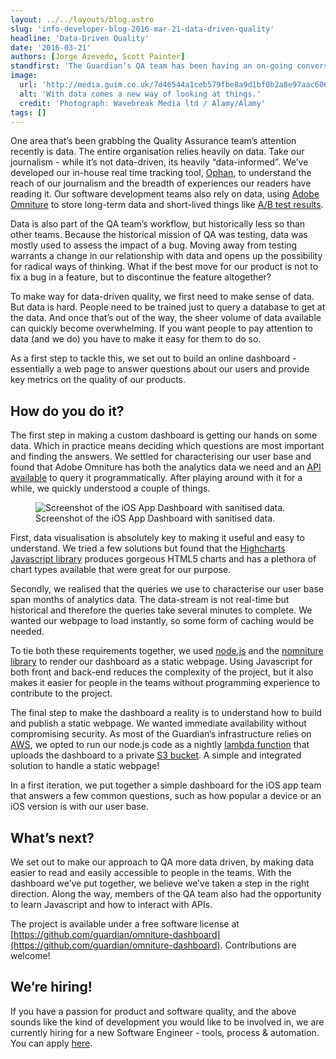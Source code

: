 ```yaml
---
layout: ../../layouts/blog.astro
slug: 'info-developer-blog-2016-mar-21-data-driven-quality'
headline: 'Data-Driven Quality'
date: '2016-03-21'
authors: [Jorge Azevedo, Scott Painter]
standfirst: 'The Guardian’s QA team has been having an on-going conversation about ways to improve software quality without relying on testing. Heresy? Controversial? Perhaps, but we’ve come to believe that finding and squashing bugs might not be the most efficient strategy.'
image:
  url: 'http://media.guim.co.uk/7d46544a1ceb579fbe8a9d1bf0b2a8e97aac6061/0_0_5342_3204/5342.jpg'
  alt: 'With data comes a new way of looking at things.'
  credit: 'Photograph: Wavebreak Media ltd / Alamy/Alamy'
tags: []
---
```


One area that’s been grabbing the Quality Assurance team’s attention recently is data. The entire organisation relies heavily on data. Take our journalism - while it’s not data-driven, its heavily “data-informed”. We’ve developed our in-house real time tracking tool, [Ophan](https://www.elastic.co/use-cases/guardian), to understand the reach of our journalism and the breadth of experiences our readers have reading it. Our software development teams also rely on data, using [Adobe Omniture](http://www.adobe.com/uk/marketing-cloud.html) to store long-term data and short-lived things like [A/B test results](https://vwo.com/ab-testing/).

Data is also part of the QA team’s workflow, but historically less so than other teams. Because the historical mission of QA was testing, data was mostly used to assess the impact of a bug. Moving away from testing warrants a change in our relationship with data and opens up the possibility for radical ways of thinking. What if the best move for our product is not to fix a bug in a feature, but to discontinue the feature altogether?

To make way for data-driven quality, we first need to make sense of data. But data is hard. People need to be trained just to query a database to get at the data. And once that’s out of the way, the sheer volume of data available can quickly become overwhelming. If you want people to pay attention to data (and we do) you have to make it easy for them to do so.

As a first step to tackle this, we set out to build an online dashboard - essentially a web page to answer questions about our users and provide key metrics on the quality of our products.

How do you do it?
-----------------

The first step in making a custom dashboard is getting our hands on some data. Which in practice means deciding which questions are most important and finding the answers. We settled for characterising our user base and found that Adobe Omniture has both the analytics data we need and an [API available](https://marketing.adobe.com/developer/api-explorer) to query it programmatically. After playing around with it for a while, we quickly understood a couple of things.


   <figure class="supporting">
   <img alt="Screenshot of the iOS App Dashboard with sanitised data." src="https://i.guim.co.uk/img/media/8720d9220fb35da4827b56287e6408ce2172034e/0_0_1008_1490/master/1008.jpg?width=620&quality=45&auto=format&fit=max&dpr=2&s=696a4531373d755f9a98165db64441f4" loading="lazy" />
   <figcaption>
     Screenshot of the iOS App Dashboard with sanitised data.
    <i></i>
    </figcaption>
    </figure>

First, data visualisation is absolutely key to making it useful and easy to understand. We tried a few solutions but found that the [Highcharts Javascript library](http://www.highcharts.com/) produces gorgeous HTML5 charts and has a plethora of chart types available that were great for our purpose.

Secondly, we realised that the queries we use to characterise our user base span months of analytics data. The data-stream is not real-time but historical and therefore the queries take several minutes to complete. We wanted our webpage to load instantly, so some form of caching would be needed.

To tie both these requirements together, we used [node.js](https://nodejs.org/en/) and the [nomniture library](https://github.com/imartingraham/nomniture) to render our dashboard as a static webpage. Using Javascript for both front and back-end reduces the complexity of the project, but it also makes it easier for people in the teams without programming experience to contribute to the project.

The final step to make the dashboard a reality is to understand how to build and publish a static webpage. We wanted immediate availability without compromising security. As most of the Guardian’s infrastructure relies on [AWS](https://aws.amazon.com/), we opted to run our node.js code as a nightly [lambda function](https://aws.amazon.com/lambda/details/) that uploads the dashboard to a private [S3 bucket](https://aws.amazon.com/s3/). A simple and integrated solution to handle a static webpage!

In a first iteration, we put together a simple dashboard for the iOS app team that answers a few common questions, such as how popular a device or an iOS version is with our user base.

What’s next?
------------

We set out to make our approach to QA more data driven, by making data easier to read and easily accessible to people in the teams. With the dashboard we’ve put together, we believe we’ve taken a step in the right direction. Along the way, members of the QA team also had the opportunity to learn Javascript and how to interact with APIs.

The project is available under a free software license at [https://github.com/guardian/omniture-dashboard](https://github.com/guardian/omniture-dashboard). Contributions are welcome!

We’re hiring!
-------------

If you have a passion for product and software quality, and the above sounds like the kind of development you would like to be involved in, we are currently hiring for a new Software Engineer - tools, process & automation. You can apply [here](https://gnm.taleo.net/careersection/ex/jobdetail.ftl?job=KIN0000N1).

